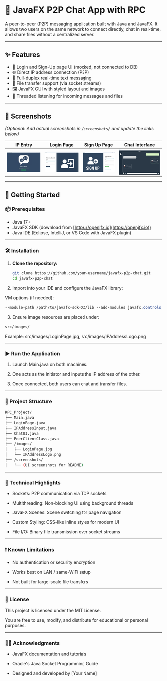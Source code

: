 # 💬 JavaFX P2P Chat App with RPC

A peer-to-peer (P2P) messaging application built with Java and JavaFX. It allows two users on the same network to connect directly, chat in real-time, and share files without a centralized server.

---

## ✨ Features

- 🔐 Login and Sign-Up page UI (mocked, not connected to DB)
- 🌐 Direct IP address connection (P2P)
- 💬 Full-duplex real-time text messaging
- 📁 File transfer support (via socket streams)
- 🖼️ JavaFX GUI with styled layout and images
- 🧵 Threaded listening for incoming messages and files

---

## 📸 Screenshots

*(Optional: Add actual screenshots in `/screenshots/` and update the links below)*

| IP Entry | Login Page| Sign Up Page | Chat Interface |
|----------|-----------|--------------|----------------|
| ![IP](screenshots/IpAddressInput.png) | ![Login](screenshots/LoginPage.png) | ![SignUp](screenshots/SingUpPage.png) |![Chat UI](screenshots/CHatUI.png)

---

## 🚀 Getting Started

### 📦 Prerequisites

- Java 17+
- JavaFX SDK (download from [https://openjfx.io](https://openjfx.io))
- Java IDE (Eclipse, IntelliJ, or VS Code with JavaFX plugin)

---

### 🛠️ Installation

1. **Clone the repository:**

   ```bash
   git clone https://github.com/your-username/javafx-p2p-chat.git
   cd javafx-p2p-chat
   ```
2. Import into your IDE and configure the JavaFX library:

VM options (if needed): 
```css
--module-path /path/to/javafx-sdk-XX/lib --add-modules javafx.controls,javafx.fxml
``` 
3. Ensure image resources are placed under:

```bash
src/images/
```
Example: src/images/LoginPage.jpg, src/images/IPAddressLogo.png

---
### ▶️ Run the Application 
1. Launch Main.java on both machines.

2. One acts as the initiator and inputs the IP address of the other.

3. Once connected, both users can chat and transfer files. 

--- 
### 🔧 Project Structure 
```bash 
RPC_Project/
├── Main.java
├── LoginPage.java
├── IPAddressInput.java
├── ChatUI.java
├── PeerClientClass.java
├── /images/
│   ├── LoginPage.jpg
│   └── IPAddressLogo.png
├── /screenshots/
│   └── (UI screenshots for README)
``` 

--- 
### 🧠 Technical Highlights 
- Sockets: P2P communication via TCP sockets

- Multithreading: Non-blocking UI using background threads

- JavaFX Scenes: Scene switching for page navigation

- Custom Styling: CSS-like inline styles for modern UI

- File I/O: Binary file transmission over socket streams

--- 
### ❗ Known Limitations
- No authentication or security encryption

- Works best on LAN / same-WiFi setup

- Not built for large-scale file transfers 

--- 
### 📄 License 
This project is licensed under the MIT License. 

You are free to use, modify, and distribute for educational or personal purposes.

--- 
### 🙋‍♂️ Acknowledgments 
- JavaFX documentation and tutorials

- Oracle's Java Socket Programming Guide

- Designed and developed by [Your Name]
